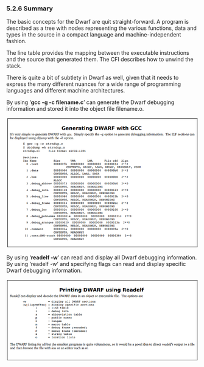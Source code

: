 ### 5.2.6 Summary 

The basic concepts for the Dwarf are quit straight-forward. A program is described as a tree with nodes representing the various functions, data and types in the source in a compact language and machine-independent fashion. 

The line table provides the mapping between the executable instructions and the source that generated them. The CFI describes how to unwind the stack.

There is quite a bit of subtlety in Dwarf as well, given that it needs to express the many different nuances for a wide range of programming languages and different machine architectures. 

By using ‘**gcc -g -c filename.c**’ can generate the Dwarf debugging information and stored it into the object file filename.o.  

![img](assets/clip_image012.png)

By using ‘**readelf -w**’ can read and display all Dwarf debugging information. By using ‘readelf -w’ and specifying flags can read and display specific Dwarf debugging information.  

![img](assets/clip_image013.png)

